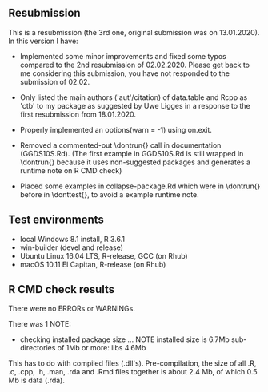 ## Resubmission
This is a resubmission (the 3rd one, original submission was on 13.01.2020). In this version I have:

* Implemented some minor improvements and fixed some typos compared to the 2nd resubmission of 02.02.2020. Please get back to me considering this submission, you have not responded to the submission of 02.02. 

* Only listed the main authors ('aut'/citation) of data.table and Rcpp as 'ctb' to my package as suggested by Uwe Ligges in a response to the first resubmission from 18.01.2020.  

* Properly implemented an options(warn = -1) using on.exit.

* Removed a commented-out \dontrun{} call in documentation (GGDS10S.Rd). (The first example in GGDS10S.Rd is still wrapped in \dontrun{} because it uses non-suggested packages and generates a runtime note on R CMD check)

* Placed some examples in collapse-package.Rd which were in \dontrun{} before in \donttest{}, to avoid a example runtime note. 

## Test environments
* local Windows 8.1 install, R 3.6.1
* win-builder (devel and release)
* Ubuntu Linux 16.04 LTS, R-release, GCC (on Rhub)
* macOS 10.11 El Capitan, R-release (on Rhub)

## R CMD check results
There were no ERRORs or WARNINGs.

There was 1 NOTE:

  * checking installed package size ... NOTE
    installed size is  6.7Mb
    sub-directories of 1Mb or more:
      libs   4.6Mb

This has to do with compiled files (.dll's). Pre-compilation, 
the size of all .R, .c, .cpp, .h, .man, .rda and .Rmd files 
together is about 2.4 Mb, of which 0.5 Mb is data (.rda).
